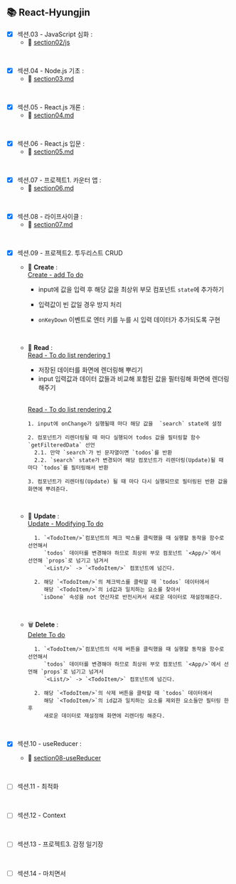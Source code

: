 ## 📚 React-Hyungjin
   
   
- [x] 섹션.03 - JavaScript 심화 :   
  - 🔗 [section02/js](https://github.com/One-Bite-React-Study/One-Bite-React-Study/tree/hyungjin/section02-javascript-advanced/js)
  
<br>

- [x] 섹션.04 - Node.js 기초 :   
  - 🔗 [section03.md](https://github.com/One-Bite-React-Study/One-Bite-React-Study/blob/hyungjin/section03-nodeJs-basic/section03.md)

<br>

- [x] 섹션.05 - React.js 개론 :   
  - 🔗 [section04.md](https://github.com/One-Bite-React-Study/One-Bite-React-Study/blob/hyungjin/section04-ReactJs-introduction/section04.md)

<br>

- [x] 섹션.06 - React.js 입문 :   
  - 🔗 [section05.md](https://github.com/One-Bite-React-Study/One-Bite-React-Study/blob/hyungjin/section05-reactJs-practice/section05.md)

<br>

- [x] 섹션.07 - 프로젝트1. 카운터 앱 :   
  - 🔗 [section06.md](https://github.com/One-Bite-React-Study/One-Bite-React-Study/blob/hyungjin/section06-counter-app/section06.md)

<br>

- [x] 섹션.08 - 라이프사이클 :   
  - 🔗 [section07.md](https://github.com/One-Bite-React-Study/One-Bite-React-Study/blob/hyungjin/section07-lifecycle/section07.md)

<br>

- [x] 섹션.09 - 프로젝트2. 투두리스트 CRUD
    - 🐣 **Create** :   
    [Create - add To do](https://github.com/One-Bite-React-Study/One-Bite-React-Study/commit/bc752b7d9d11207a06623d78d966e76f131e2feb)   
      - input에 값을 입력 후 해당 값을 최상위 부모 컴포넌트 `state`에 추가하기

      - 입력값이 빈 값일 경우 방지 처리

      - `onKeyDown` 이벤트로 엔터 키를 누를 시 입력 데이터가 추가되도록 구현

    <br>

    - 👀 **Read** :   
    [Read - To do list rendering 1](https://github.com/One-Bite-React-Study/One-Bite-React-Study/commit/8ac13de728d742ff36368c9c4d0decbc85ad1d5a)   
      - 저장된 데이터를 화면에 렌더링해 뿌리기   
      - input 입력값과 데이터 값들과 비교해 포함된 값을 필터링해 화면에 렌더링 해주기           
      
      <br>

      [Read - To do list rendering 2](https://github.com/One-Bite-React-Study/One-Bite-React-Study/commit/e7045c64d8df0ab3f2e4ef8e884a59367ef78fb9)   

      ```
      1. input에 onChange가 실행될때 마다 해당 값을  `search` state에 설정

      2. 컴포넌트가 리렌더링될 때 마다 실행되어 todos 값을 필터링할 함수 `getFilteredData` 선언
        2.1. 만약 `search`가 빈 문자열이면 `todos`를 반환
        2.2. `search` state가 변경되어 해당 컴포넌트가 리렌더링(Update)될 때 마다 `todos`를 필터링해서 반환

      3. 컴포넌트가 리렌더링(Update) 될 때 마다 다시 실행되므로 필터링된 반환 값을 화면에 뿌려준다.

      ```

    <br>

    - 🔄 **Update** :   
    [Update - Modifying To do](https://github.com/One-Bite-React-Study/One-Bite-React-Study/commit/02cc31732d484eed9138209d8f9b8dbd99d3cddd)   
      
      ```
        1. `<TodoItem/>`컴포넌트의 체크 박스를 클릭했을 때 실행할 동작을 함수로 선언해서
           `todos` 데이터를 변경해야 하므로 최상위 부모 컴포넌트 `<App/>`에서   선언해 `props`로 넘기고 넘겨서
           `<List/>` -> `<TodoItem/>` 컴포넌트에 넘긴다.

        2. 해당 `<TodoItem/>`의 체크박스를 클락할 때 `todos` 데이터에서
           해당 `<TodoItem/>`의 id값과 일치하는 요소를 찾아서
          `isDone` 속성을 not 연산자로 반전시켜서 새로운 데이터로 재설정해준다.
      ```

    <br>
    
    - 🗑️ **Delete** :   
    [Delete To do](https://github.com/One-Bite-React-Study/One-Bite-React-Study/commit/bc445f00237a6a53ff5771212831324d3761414b)   

      ```
        1. `<TodoItem/>`컴포넌트의 삭제 버튼을 클릭했을 때 실행할 동작을 함수로 선언해서
           `todos` 데이터를 변경해야 하므로 최상위 부모 컴포넌트 `<App/>`에서 선언해 `props`로 넘기고 넘겨서
           `<List/>` -> `<TodoItem/>` 컴포넌트에 넘긴다.

        2. 해당 `<TodoItem/>`의 삭제 버튼을 클락할 때 `todos` 데이터에서
           해당 `<TodoItem/>`의 id값과 일치하는 요소를 제외한 요소들만 필터링 한 후
           새로운 데이터로 재설정해 화면에 리렌더링 해준다.
      ```

    <br>

- [x] 섹션.10 - useReducer :   
     - 🔗 [section08-useReducer](https://github.com/One-Bite-React-Study/One-Bite-React-Study/blob/hyungjin/section09-useReducer/section08.md)   

<br>

- [ ] 섹션.11 - 최적화

<br>

- [ ] 섹션.12 - Context

<br>

- [ ] 섹션.13 - 프로젝트3. 감정 일기장

<br>

- [ ] 섹션.14 - 마치면서

